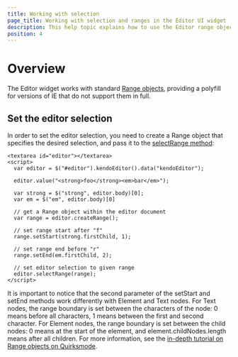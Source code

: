```yaml
---
title: Working with selection
page_title: Working with selection and ranges in the Editor UI widget | Kendo UI Documentation
description: This help topic explains how to use the Editor range objects.
position: 4
---
```


# Overview

The Editor widget works with standard [Range objects](https://developer.mozilla.org/en/docs/Web/API/Range), providing a polyfill for versions of IE that do not support them in full.

## Set the editor selection

In order to set the editor selection, you need to create a Range object that specifies the desired selection, and pass it to the [selectRange method](/kendo-ui/api/javascript/ui/editor#methods-selectRange):

    <textarea id="editor"></textarea>
    <script>
      var editor = $("#editor").kendoEditor().data("kendoEditor");

      editor.value("<strong>foo</strong><em>bar</em>");

      var strong = $("strong", editor.body)[0];
      var em = $("em", editor.body)[0]

      // get a Range object within the editor document
      var range = editor.createRange();

      // set range start after "f"
      range.setStart(strong.firstChild, 1);

      // set range end before "r"
      range.setEnd(em.firstChild, 2);

      // set editor selection to given range
      editor.selectRange(range);
    </script>

It is important to notice that the second parameter of the setStart and setEnd methods work differently with Element and Text nodes. For Text nodes, the range boundary is set between the characters of the node: 0 means before all characters, 1 means between the first and second character. For Element nodes, the range boundary is set between the child nodes: 0 means at the start of the element, and element.childNodes.length means after all children. For more information, see the [in-depth tutorial on Range objects on Quirksmode](http://www.quirksmode.org/dom/range_intro.html).
